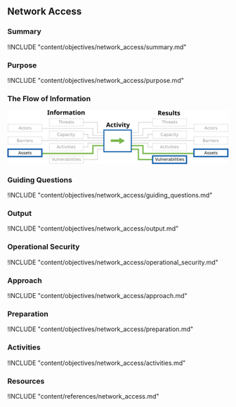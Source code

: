 ## Network Access

### Summary
!INCLUDE "content/objectives/network_access/summary.md"

### Purpose
!INCLUDE "content/objectives/network_access/purpose.md"

### The Flow of Information
![ Information Flow](content/images/info_flows/network_access.svg)

### Guiding Questions
!INCLUDE "content/objectives/network_access/guiding_questions.md"

### Output
!INCLUDE "content/objectives/network_access/output.md"

### Operational Security
!INCLUDE "content/objectives/network_access/operational_security.md"

### Approach
!INCLUDE "content/objectives/network_access/approach.md"

### Preparation
!INCLUDE "content/objectives/network_access/preparation.md"

### Activities
!INCLUDE "content/objectives/network_access/activities.md"

### Resources

<div class="greybox">
!INCLUDE "content/references/network_access.md"
</div>
